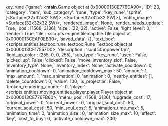 

key_rune {'game': <__main__.Game object at 0x0000013CE776DA90>, 'ID': 23, 'category': 'item', 'sub_category': 'rune', 'type': 'key_rune', 'sprite': [<Surface(32x32x32 SW)>, <Surface(32x32x32 SW)>], 'entity_image': <Surface(32x32x32 SW)>, 'rendered_image': None, 'render_needs_update': True, 'pos': [1568, 3136], 'size': (32, 32), 'active': False, 'light_level': 0, 'render': True, 'tile': <scripts.engine.tilemap.tile.Tile object at 0x0000013CEAF0EB30>, 'saved_data': {}, 'text_box': <scripts.entities.textbox.rune_textbox.Rune_Textbox object at 0x0000013CF17557D0>, 'description': 'soul 50\npower 0\n', 'light_up_color': (255, 0, 0, 255), 'sub_type': 'key_rune', 'used': False, 'picked_up': False, 'clicked': False, 'move_inventory_slot': False, 'inventory_type': None, 'inventory_index': None, 'activate_cooldown': 0, 'animation_cooldown': 0, 'animation_cooldown_max': 50, 'amount': 1, 'max_amount': 1, 'max_animation': 0, 'animation': 0, 'nearby_entities': [], 'delete_countdown': 0, 'value': 100, 'is_projectile': False, 'broken_rendering_counter': 0, 'player': <scripts.entities.moving_entities.player.player.Player object at 0x0000013CE776FB60>, 'menu_pos': (1568, 3136), 'upgrade_cost': 17, 'original_power': 0, 'current_power': 0, 'original_soul_cost': 50, 'current_soul_cost': 50, 'min_soul_cost': 5, 'animation_time_max': 5, 'animation_time': 0, 'animation_size': 0, 'animation_size_max': 10, 'effect': 'key', 'cost_to_buy': 0, 'activate_cooldown_max': 200}